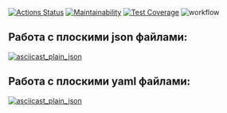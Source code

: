 [![Actions Status](https://github.com/RIP-Peroni/php-project-lvl2/workflows/hexlet-check/badge.svg)](https://github.com/RIP-Peroni/php-project-lvl2/actions)
[![Maintainability](https://api.codeclimate.com/v1/badges/f84b86f4279cd7132b25/maintainability)](https://codeclimate.com/github/RIP-Peroni/php-project-lvl2/maintainability)
[![Test Coverage](https://api.codeclimate.com/v1/badges/f84b86f4279cd7132b25/test_coverage)](https://codeclimate.com/github/RIP-Peroni/php-project-lvl2/test_coverage)
![workflow](https://github.com/RIP-Peroni/php-project-lvl2/actions/workflows/workflow.yml/badge.svg)

## Работа с плоскими json файлами:
[![asciicast_plain_json](https://asciinema.org/a/tLxON3ug7DwK9RiOTeeXjy78B.png)](https://asciinema.org/a/tLxON3ug7DwK9RiOTeeXjy78B)

## Работа с плоскими yaml файлами:
[![asciicast_plain_json](https://asciinema.org/a/lTkIvyXVdEELJWhCnOujAjrQn.png)](https://asciinema.org/a/lTkIvyXVdEELJWhCnOujAjrQn)
